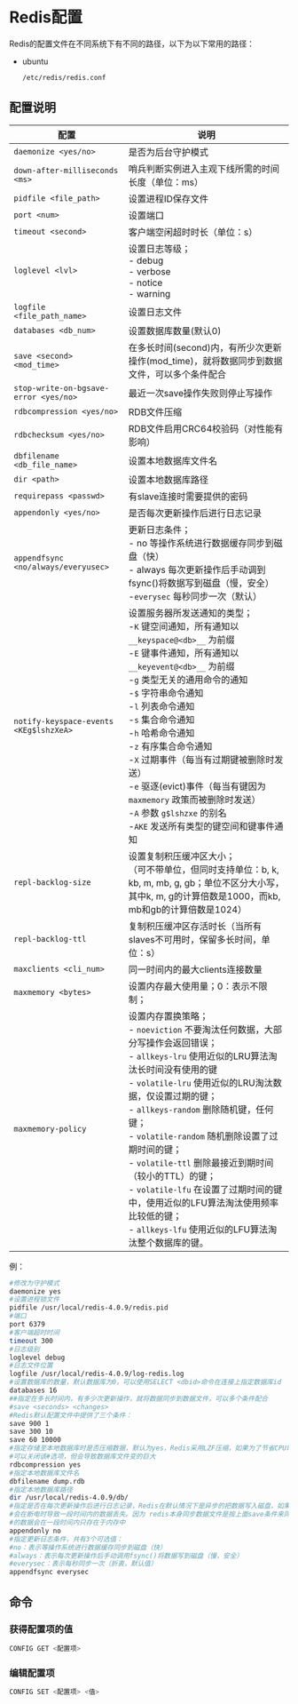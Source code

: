 # Redis配置

Redis的配置文件在不同系统下有不同的路径，以下为以下常用的路径：

- ubuntu

  ```sh
  /etc/redis/redis.conf
  ```

  

## 配置说明

| 配置                                   | 说明                                                         |
| -------------------------------------- | ------------------------------------------------------------ |
| `daemonize <yes/no>`                   | 是否为后台守护模式                                           |
| `down-after-milliseconds <ms>`         | 哨兵判断实例进入主观下线所需的时间长度（单位：ms）           |
| `pidfile <file_path>`                  | 设置进程ID保存文件                                           |
| `port <num>`                           | 设置端口                                                     |
| `timeout <second>`                     | 客户端空闲超时时长（单位：s）                                |
| `loglevel <lvl>`                       | 设置日志等级；<br>  - debug<br>  - verbose<br>  - notice<br>  - warning |
| `logfile <file_path_name>`             | 设置日志文件                                                 |
| `databases <db_num>`                   | 设置数据库数量(默认0)                                        |
| `save <second> <mod_time>`             | 在多长时间(second)内，有所少次更新操作(mod_time)，就将数据同步到数据文件，可以多个条件配合 |
| `stop-write-on-bgsave-error <yes/no>`  | 最近一次save操作失败则停止写操作                             |
| `rdbcompression <yes/no>`              | RDB文件压缩                                                  |
| `rdbchecksum <yes/no>`                 | RDB文件启用CRC64校验码（对性能有影响）                       |
| `dbfilename <db_file_name>`            | 设置本地数据库文件名                                         |
| `dir <path>`                           | 设置本地数据库路径                                           |
| `requirepass <passwd>`                 | 有slave连接时需要提供的密码                                  |
| `appendonly <yes/no>`                  | 是否每次更新操作后进行日志记录                               |
| `appendfsync <no/always/everyusec>`    | 更新日志条件；<br>  - no 等操作系统进行数据缓存同步到磁盘（快）<br>  - always 每次更新操作后手动调到fsync()将数据写到磁盘（慢，安全）<br>  -`everysec` 每秒同步一次（默认） |
| `notify-keyspace-events <KEg$lshzXeA>` | 设置服务器所发送通知的类型；<br>  -`K` 键空间通知，所有通知以 `__keyspace@<db>__` 为前缀<br>  -`E` 键事件通知，所有通知以 `__keyevent@<db>__` 为前缀<br>  -`g` 类型无关的通用命令的通知<br>  -`$` 字符串命令通知<br>  -`l` 列表命令通知<br>  -`s` 集合命令通知<br>  -`h` 哈希命令通知<br>  -`z` 有序集合命令通知<br>  -`X` 过期事件（每当有过期键被删除时发送）<br>  -`e` 驱逐(evict)事件（每当有键因为 `maxmemory` 政策而被删除时发送）<br>  -`A` 参数 `g$lshzxe` 的别名<br>  -`AKE` 发送所有类型的键空间和键事件通知 |
| `repl-backlog-size`                    | 设置复制积压缓冲区大小；<br>（可不带单位，但同时支持单位：b, k, kb, m, mb, g, gb；单位不区分大小写，其中k, m, g的计算倍数是1000，而kb, mb和gb的计算倍数是1024） |
| `repl-backlog-ttl`                     | 复制积压缓冲区存活时长（当所有slaves不可用时，保留多长时间，单位：s） |
| `maxclients <cli_num>`                 | 同一时间内的最大clients连接数量                              |
| `maxmemory <bytes>`                    | 设置内存最大使用量；0：表示不限制；                          |
| `maxmemory-policy`                     | 设置内存置换策略；<br>  - `noeviction` 不要淘汰任何数据，大部分写操作会返回错误；<br>  - `allkeys-lru` 使用近似的LRU算法淘汰长时间没有使用的键<br>  - `volatile-lru` 使用近似的LRU淘汰数据，仅设置过期的键；<br>  - `allkeys-random` 删除随机键，任何键；<br>  - `volatile-random` 随机删除设置了过期时间的键；<br>  - `volatile-ttl` 删除最接近到期时间（较小的TTL）的键；<br>  -  `volatile-lfu` 在设置了过期时间的键中，使用近似的LFU算法淘汰使用频率比较低的键；<br>  - `allkeys-lfu` 使用近似的LFU算法淘汰整个数据库的键。 |

例：

```sh
#修改为守护模式
daemonize yes
#设置进程锁文件
pidfile /usr/local/redis-4.0.9/redis.pid
#端口
port 6379
#客户端超时时间
timeout 300
#日志级别
loglevel debug
#日志文件位置
logfile /usr/local/redis-4.0.9/log-redis.log
#设置数据库的数量，默认数据库为0，可以使用SELECT <dbid>命令在连接上指定数据库id
databases 16
##指定在多长时间内，有多少次更新操作，就将数据同步到数据文件，可以多个条件配合
#save <seconds> <changes>
#Redis默认配置文件中提供了三个条件：
save 900 1
save 300 10
save 60 10000
#指定存储至本地数据库时是否压缩数据，默认为yes，Redis采用LZF压缩，如果为了节省CPU时间，
#可以关闭该#选项，但会导致数据库文件变的巨大
rdbcompression yes
#指定本地数据库文件名
dbfilename dump.rdb
#指定本地数据库路径
dir /usr/local/redis-4.0.9/db/
#指定是否在每次更新操作后进行日志记录，Redis在默认情况下是异步的把数据写入磁盘，如果不开启，可能
#会在断电时导致一段时间内的数据丢失。因为 redis本身同步数据文件是按上面save条件来同步的，所以有
#的数据会在一段时间内只存在于内存中
appendonly no
#指定更新日志条件，共有3个可选值：
#no：表示等操作系统进行数据缓存同步到磁盘（快）
#always：表示每次更新操作后手动调用fsync()将数据写到磁盘（慢，安全）
#everysec：表示每秒同步一次（折衷，默认值）
appendfsync everysec
```



## 命令

### 获得配置项的值

```sh
CONFIG GET <配置项>
```

### 编辑配置项

```sh
CONFIG SET <配置项> <值>
```
